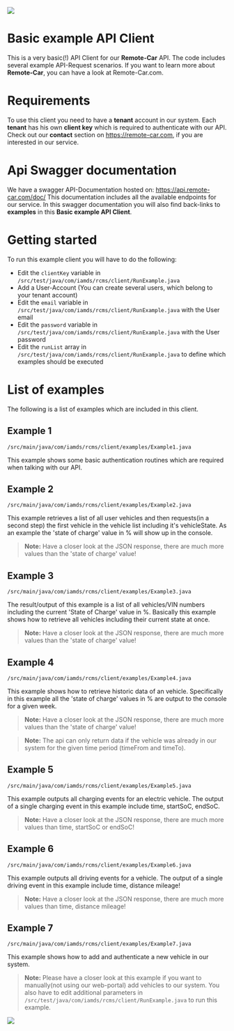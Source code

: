 ![](https://remote-car.com/wp-content/uploads/2018/07/remotecar_svg-1.png)

# Basic example API Client

This is a very basic(!) API Client for our **Remote-Car** API. The code includes several example API-Request scenarios. If you want to learn more about **Remote-Car**, you can have a look at Remote-Car.com.


# Requirements

To use this client you need to have a **tenant** account in our system. Each **tenant** has his own **client key** which is required to authenticate with our API.
Check out our **contact** section on https://remote-car.com, if you are interested in our service.


# Api Swagger documentation

We have a swagger API-Documentation hosted on: https://api.remote-car.com/doc/
This documentation includes all the available endpoints for our service. In this swagger documentation you will also find back-links to **examples** in this **Basic example API Client**.


# Getting started

To run this example client you will have to do the following:

 - Edit the `clientKey` variable in `/src/test/java/com/iamds/rcms/client/RunExample.java`
 - Add a User-Account (You can create several users, which belong to your tenant account)
 - Edit the `email` variable in `/src/test/java/com/iamds/rcms/client/RunExample.java` with the User email
 - Edit the `password` variable in `/src/test/java/com/iamds/rcms/client/RunExample.java` with the User password
 - Edit the `runList` array in `/src/test/java/com/iamds/rcms/client/RunExample.java` to define which examples should be executed


# List of examples

The following is a list of examples which are included in this client.

## Example 1

    /src/main/java/com/iamds/rcms/client/examples/Example1.java

This example shows some basic authentication routines which are required when talking with our API.

## Example 2

    /src/main/java/com/iamds/rcms/client/examples/Example2.java

This example retrieves a list of all user vehicles and then requests(in a second step) the first vehicle in the vehicle list including it's vehicleState. As an example the 'state of charge' value in % will show up in the console.
> **Note:** Have a closer look at the JSON response, there are much more values than the 'state of charge' value!

## Example 3

    /src/main/java/com/iamds/rcms/client/examples/Example3.java

The result/output of this example is a list of all vehicles/VIN numbers including the current 'State of Charge' value in %. Basically this example shows how to retrieve all vehicles including their current state at once.
> **Note:** Have a closer look at the JSON response, there are much more values than the 'state of charge' value!

## Example 4

    /src/main/java/com/iamds/rcms/client/examples/Example4.java

This example shows how to retrieve historic data of an vehicle. Specifically in this example all the 'state of charge' values in % are output to the console for a given week.

> **Note:** Have a closer look at the JSON response, there are much more values than the 'state of charge' value!

> **Note:** The api can only return data if the vehicle was already in our system for the given time period (timeFrom and timeTo).

## Example 5

    /src/main/java/com/iamds/rcms/client/examples/Example5.java

This example outputs all charging events for an electric vehicle. The output of a single charging event in this example include time, startSoC, endSoC.

> **Note:** Have a closer look at the JSON response, there are much more values than time, startSoC or endSoC!

## Example 6

    /src/main/java/com/iamds/rcms/client/examples/Example6.java

This example outputs all driving events for a vehicle. The output of a single driving event in this example include time, distance mileage!

> **Note:** Have a closer look at the JSON response, there are much more values than time, distance mileage!

## Example 7

    /src/main/java/com/iamds/rcms/client/examples/Example7.java

This example shows how to add and authenticate a new vehicle in our system.

> **Note:** Please have a closer look at this example if you want to manually(not using our web-portal) add vehicles to our system. You also have to edit additional parameters in `/src/test/java/com/iamds/rcms/client/RunExample.java` to run this example.



![](https://remote-car.com/wp-content/uploads/2018/07/remotecar_svg-1.png)